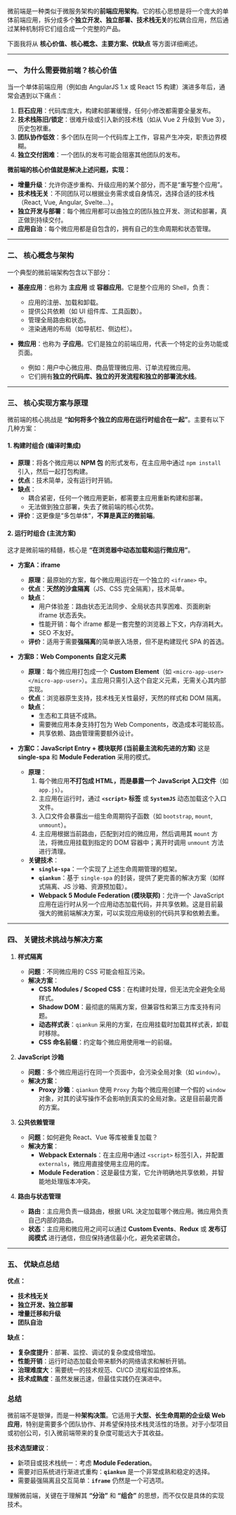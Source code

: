 微前端是一种类似于微服务架构的**前端应用架构**。它的核心思想是将一个庞大的单体前端应用，拆分成多个**独立开发、独立部署、技术栈无关**的松耦合应用，然后通过某种机制将它们组合成一个完整的产品。

下面我将从 **核心价值、核心概念、主要方案、优缺点** 等方面详细阐述。

---

### 一、 为什么需要微前端？核心价值

当一个单体前端应用（例如由 AngularJS 1.x 或 React 15 构建）演进多年后，通常会遇到以下痛点：

1.  **巨石应用**：代码库庞大，构建和部署缓慢，任何小修改都需要全量发布。
2.  **技术栈陈旧/锁定**：很难升级或引入新的技术栈（如从 Vue 2 升级到 Vue 3），历史包袱重。
3.  **团队协作低效**：多个团队在同一个代码库上工作，容易产生冲突，职责边界模糊。
4.  **独立交付困难**：一个团队的发布可能会阻塞其他团队的发布。

**微前端的核心价值就是解决上述问题，实现：**
*   **增量升级**：允许你逐步重构、升级应用的某个部分，而不是“重写整个应用”。
*   **技术栈无关**：不同团队可以根据业务需求或自身情况，选择合适的技术栈（React, Vue, Angular, Svelte...）。
*   **独立开发与部署**：每个微应用都可以由独立的团队独立开发、测试和部署，真正做到持续交付。
*   **应用自治**：每个微应用都是自包含的，拥有自己的生命周期和状态管理。

---

### 二、 核心概念与架构

一个典型的微前端架构包含以下部分：

*   **基座应用**：也称为 **主应用** 或 **容器应用**。它是整个应用的 Shell，负责：
    *   应用的注册、加载和卸载。
    *   提供公共依赖（如 UI 组件库、工具函数）。
    *   管理全局路由和状态。
    *   渲染通用的布局（如导航栏、侧边栏）。

*   **微应用**：也称为 **子应用**。它们是独立的前端应用，代表一个特定的业务功能或页面。
    *   例如：用户中心微应用、商品管理微应用、订单流程微应用。
    *   它们拥有**独立的代码库、独立的开发流程和独立的部署流水线**。

---

### 三、 核心实现方案与原理

微前端的核心挑战是 **“如何将多个独立的应用在运行时组合在一起”**。主要有以下几种方案：

#### 1. 构建时组合 (编译时集成)

*   **原理**：将各个微应用以 **NPM 包** 的形式发布，在主应用中通过 `npm install` 引入，然后一起打包构建。
*   **优点**：技术简单，没有运行时开销。
*   **缺点**：
    *   耦合紧密，任何一个微应用更新，都需要主应用重新构建和部署。
    *   无法做到独立部署，失去了微前端的核心优势。
*   **评价**：这更像是“多包单体”，**不算是真正的微前端**。

#### 2. 运行时组合 (主流方案)

这才是微前端的精髓，核心是 **“在浏览器中动态加载和运行微应用”**。

*   **方案A：iframe**
    *   **原理**：最原始的方案，每个微应用运行在一个独立的 `<iframe>` 中。
    *   **优点**：**天然的沙盒隔离**（JS、CSS 完全隔离），技术简单。
    *   **缺点**：
        *   用户体验差：路由状态无法同步、全局状态共享困难、页面刷新 iframe 状态丢失。
        *   性能开销：每个 iframe 都是一套完整的浏览器上下文，内存消耗大。
        *   SEO 不友好。
    *   **评价**：适用于需要**强隔离**的简单嵌入场景，但不是构建现代 SPA 的首选。

*   **方案B：Web Components 自定义元素**
    *   **原理**：每个微应用打包成一个 **Custom Element**（如 `<micro-app-user></micro-app-user>`）。主应用只需引入这个自定义元素，无需关心其内部实现。
    *   **优点**：浏览器原生支持，技术栈无关性最好，天然的样式和 DOM 隔离。
    *   **缺点**：
        *   生态和工具链不成熟。
        *   需要微应用本身支持打包为 Web Components，改造成本可能较高。
        *   共享依赖、路由管理需要额外设计。

*   **方案C：JavaScript Entry + 模块联邦 (当前最主流和先进的方案)**
    这是 **single-spa** 和 **Module Federation** 采用的模式。
    *   **原理**：
        1.  每个微应用**不打包成 HTML，而是暴露一个 JavaScript 入口文件**（如 `app.js`）。
        2.  主应用在运行时，通过 **`<script>` 标签** 或 **`SystemJS`** 动态加载这个入口文件。
        3.  入口文件会暴露出一组生命周期钩子函数（如 `bootstrap`, `mount`, `unmount`）。
        4.  主应用根据当前路由，匹配到对应的微应用，然后调用其 `mount` 方法，将微应用挂载到指定的 DOM 容器中；离开时调用 `unmount` 方法进行清理。
    *   **关键技术**：
        *   **`single-spa`**：一个实现了上述生命周期管理的框架。
        *   **`qiankun`**：基于 `single-spa` 的封装，提供了更完善的解决方案（如样式隔离、JS 沙箱、资源预加载）。
        *   **Webpack 5 Module Federation (模块联邦)**：允许一个 JavaScript 应用在运行时从另一个应用动态加载代码，并共享依赖。这是目前最强大的微前端解决方案，可以实现应用级别的代码共享和依赖去重。

---

### 四、 关键技术挑战与解决方案

1.  **样式隔离**
    *   **问题**：不同微应用的 CSS 可能会相互污染。
    *   **解决方案**：
        *   **CSS Modules / Scoped CSS**：在构建时处理，但无法完全避免全局样式。
        *   **Shadow DOM**：最彻底的隔离方案，但兼容性和第三方库支持有问题。
        *   **动态样式表**：`qiankun` 采用的方案，在应用挂载时加载其样式表，卸载时移除。
        *   **CSS 命名前缀**：约定每个微应用使用唯一的前缀。

2.  **JavaScript 沙箱**
    *   **问题**：多个微应用运行在同一个页面中，会污染全局对象（如 `window`）。
    *   **解决方案**：
        *   **Proxy 沙箱**：`qiankun` 使用 `Proxy` 为每个微应用创建一个假的 `window` 对象，对其的读写操作不会影响到真实的全局对象。这是目前最完善的方案。

3.  **公共依赖管理**
    *   **问题**：如何避免 React、Vue 等库被重复加载？
    *   **解决方案**：
        *   **Webpack Externals**：在主应用中通过 `<script>` 标签引入，并配置 `externals`，微应用直接使用主应用的库。
        *   **Module Federation**：这是最佳方案，它允许明确地共享依赖，并智能地处理版本冲突。

4.  **路由与状态管理**
    *   **路由**：主应用负责一级路由，根据 URL 决定加载哪个微应用。微应用负责自己内部的路由。
    *   **状态**：主应用和微应用之间可以通过 **Custom Events**、**Redux** 或 **发布订阅模式** 进行通信，但应保持通信最小化，避免紧密耦合。

---

### 五、 优缺点总结

**优点：**
*   **技术栈无关**
*   **独立开发、独立部署**
*   **增量迁移和升级**
*   **团队自治**

**缺点：**
*   **复杂度提升**：部署、监控、调试的复杂度成倍增加。
*   **性能开销**：运行时动态加载会带来额外的网络请求和解析开销。
*   **治理难度大**：需要统一的技术规范、CI/CD 流程和监控体系。
*   **技术成熟度**：虽然发展迅速，但最佳实践仍在演进中。

### 总结

微前端不是银弹，而是一种**架构决策**。它适用于**大型、长生命周期的企业级 Web 应用**，特别是需要多个团队协作、并希望保持技术栈灵活性的场景。对于小型项目或初创公司，引入微前端带来的复杂度可能远大于其收益。

**技术选型建议**：
*   新项目或技术栈统一：考虑 **Module Federation**。
*   需要对旧系统进行渐进式重构：**`qiankun`** 是一个非常成熟和稳定的选择。
*   需要最强隔离且交互简单：**`iframe`** 仍然是一个可选项。

理解微前端，关键在于理解其 **“分治”** 和 **“组合”** 的思想，而不仅仅是具体的实现技术。